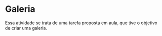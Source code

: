 # Galeria

  Essa atividade se trata de uma tarefa proposta em aula, que tive o objetivo de criar uma galeria.

